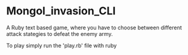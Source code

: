 # Mongol_invasion_CLI

A Ruby text based game, where you have to choose between different attack stategies to defeat the enemy army. 

To play simply run the 'play.rb' file with ruby

